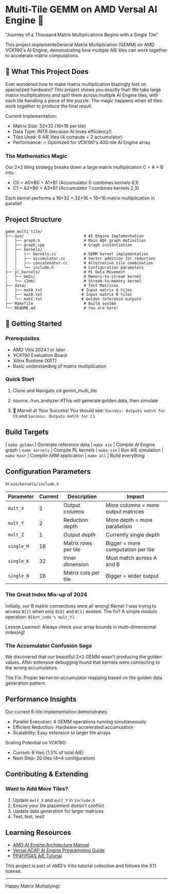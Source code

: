 # Multi-Tile GEMM on AMD Versal AI Engine 🚀

 "Journey of a Thousand Matrix Multiplications Begins with a Single Tile" 
 
 This project implementsGeneral Matrix Multiplication (GEMM) on AMD VCK190's AI Engine, demonstrating how multiple AIE tiles can work together to accelerate matrix computations.

## 🎯 What This Project Does

Ever wondered how to make matrix multiplication blazingly fast on specialized hardware? This project shows you exactly that! We take large matrix multiplications and split them across multiple AI Engine tiles, with each tile handling a piece of the puzzle. The magic happens when all tiles work together to produce the final result.

Current Implementation:
- Matrix Size: 32×32 (16×16 per tile)
- Data Type: INT8 (because AI loves efficiency!)
- Tiles Used: 6 AIE tiles (4 compute + 2 accumulator)
- Performance: 🔥 Optimized for VCK190's 400-tile AI Engine array

### The Mathematics Magic 
Our 2×2 tiling strategy breaks down a large matrix multiplication C = A × B into:

- C0 = A0×B0 + A1×B1 (Accumulator 0 combines kernels 0,1)
- C1 = A2×B0 + A3×B1 (Accumulator 1 combines kernels 2,3)

Each kernel performs a 16×32 × 32×16 = 16×16 matrix multiplication in parallel!

##  Project Structure

```
gemm_multi_tile/
├── aie/                          # AI Engine Implementation
│   ├── graph.h                   # Main ADF graph definition
│   ├── graph.cpp                 # Graph instantiation
│   ├── kernels/
│   │   ├── kernels.cc            # GEMM kernel implementation
│   │   ├── accumulator.cc        # Vector addition for reduction
│   │   ├── concatenator.cc       # Alternative tile combination
│   │   └── include.h             # Configuration parameters
├── pl_kernels/                   # PL Data Movement
│   ├── mm2s/                     # Memory-to-stream kernel
│   └── s2mm/                     # Stream-to-memory kernel
├── data/                         # Test Matrices
│   ├── matA.txt                 # Input matrix A tiles
│   ├── matB.txt                 # Input matrix B tiles
│   └── matC.txt                 # Golden reference outputs
├── Makefile                      # Build system
└── README.md                     # You are here!
```

## 🚀 Getting Started

### Prerequisites
- AMD Vitis 2024.1 or later
- VCK190 Evaluation Board
- Xilinx Runtime (XRT)
- Basic understanding of matrix multiplication 

### Quick Start 

1. Clone and Navigate
   cd gemm_multi_tile

2. source ./run_analyzer 
   #This will generate golden data, then simulate
 
3. 🎉 Marvel at Your Success!
   You should see: `Success: Outputs match for C0` and `Success: Outputs match for C1`

## Build Targets

| `make golden` | Generate reference data 
| `make aie` | Compile AI Engine graph 
| `make kernels` | Compile PL kernels 
| `make sim` | Run AIE simulation 
| `make host` | Compile ARM application 
| `make all` | Build everything 

## Configuration Parameters

In `aie/kernels/include.h` 

| Parameter | Current | Description | Impact |
|-----------|---------|-------------|---------|
| `mult_X` | 2 | Output columns | More columns = more output matrices |
| `mult_Y` | 2 | Reduction depth | More depth = more parallelism |
| `mult_Z` | 1 | Output depth | Currently single depth |
| `single_M` | 16 | Matrix rows per tile | Bigger = more computation per tile |
| `single_K` | 32 | Inner dimension | Must match across A and B |
| `single_N` | 16 | Matrix cols per tile | Bigger = wider output |


### The Great Index Mix-up of 2024
Initially, our B matrix connections were all wrong! Kernel 1 was trying to access `B[2]` when only `B[0]` and `B[1]` existed. The fix? A simple modulo operation: `B[krn_indx % mult_Y]`.

Lesson Learned: Always check your array bounds in multi-dimensional indexing!

### The Accumulator Confusion Saga  
We discovered that our beautiful 2×2 GEMM wasn't producing the golden values. After extensive debugging  found that kernels were connecting to the wrong accumulators.

The Fix: Proper kernel-to-accumulator mapping based on the golden data generation pattern.


##  Performance Insights

Our current 6-tile implementation demonstrates:
- Parallel Execution: 4 GEMM operations running simultaneously
- Efficient Reduction: Hardware-accelerated accumulation
- Scalability: Easy extension to larger tile arrays

Scaling Potential on VCK190:
- Current: 6 tiles (1.5% of total AIE)
- Next Step: 20 tiles (4×4 configuration)

## Contributing & Extending

### Want to Add More Tiles?
1. Update `mult_X` and `mult_Y` in `include.h`
2. Ensure your tile placement doesn't conflict
3. Update data generation for larger matrices
4. Test, test, test!



## Learning Resources

- [AMD AI Engine Architecture Manual](https://docs.amd.com/r/en-US/am009-versal-ai-engine)
- [Versal ACAP AI Engine Programming Guide](https://docs.amd.com/r/en-US/ug1079-ai-engine-kernel-coding)
- [PP4FPGAS AIE Tutorial](https://pp4fpgas.readthedocs.io/en/latest/project_aie.html)

This project is part of AMD's Vitis tutorial collection and follows the X11 license.

---


Happy Matrix Multiplying! 

